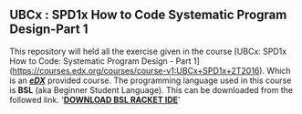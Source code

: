 ## UBCx : SPD1x How to Code Systematic Program Design-Part 1
This repository will held all the exercise given in the course [UBCx: SPD1x How to Code: Systematic Program Design - Part 1] (https://courses.edx.org/courses/course-v1:UBCx+SPD1x+2T2016). Which is an [**_eDX_**](www.edx.org) provided course. The programming language used in this course is **BSL** \(aka Beginner Student Language\). This can be downloaded from the followed link.
'[**DOWNLOAD BSL RACKET IDE**](http://racket-lang.org/download/)'
